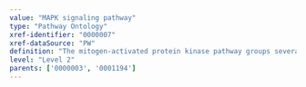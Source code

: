 ```yaml
---
value: "MAPK signaling pathway"
type: "Pathway Ontology"
xref-identifier: "0000007"
xref-dataSource: "PW"
definition: "The mitogen-activated protein kinase pathway groups several serine/threonine protein kinases mediated cascades in response to a number of extracellular stimuli. A characteristic feature of these cascades is the presence of at least three kinases in series leading to the activation of a multifunctional MAP kinase."
level: "Level 2"
parents: ['0000003', '0001194']
---
```

